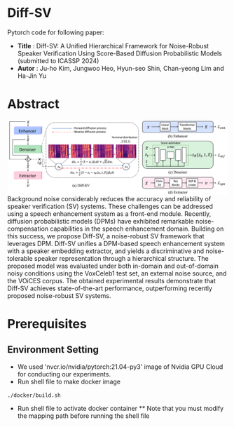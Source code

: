 # Diff-SV

Pytorch code for following paper:

* **Title** : Diff-SV: A Unified Hierarchical Framework for Noise-Robust Speaker Verification Using Score-Based Diffusion Probabilistic Models (submitted to ICASSP 2024)
* **Autor** : Ju-ho Kim, Jungwoo Heo, Hyun-seo Shin, Chan-yeong Lim and Ha-Jin Yu


# Abstract
<img align="middle" width="2000" src="https://github.com/wngh1187/Diff-SV/blob/main/fig1_6.png">
Background noise considerably reduces the accuracy and reliability of speaker verification (SV) systems. 
These challenges can be addressed using a speech enhancement system as a front-end module. 
Recently, diffusion probabilistic models (DPMs) have exhibited remarkable noise-compensation capabilities in the speech enhancement domain. 
Building on this success, we propose Diff-SV, a noise-robust SV framework that leverages DPM. 
Diff-SV unifies a DPM-based speech enhancement system with a speaker embedding extractor, and yields a discriminative and noise-tolerable speaker representation through a hierarchical structure. 
The proposed model was evaluated under both in-domain and out-of-domain noisy conditions using the VoxCeleb1 test set, an external noise source, and the VOiCES corpus. 
The obtained experimental results demonstrate that Diff-SV achieves state-of-the-art performance, outperforming recently proposed noise-robust SV systems. 

# Prerequisites

## Environment Setting
* We used 'nvcr.io/nvidia/pytorch:21.04-py3' image of Nvidia GPU Cloud for conducting our experiments. 
* Run shell file to make docker image
```
./docker/build.sh
```

* Run shell file to activate docker container
** Note that you must modify the mapping path before running the shell file
